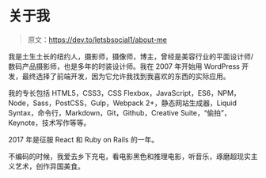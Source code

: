 # 关于我

> 原文：<https://dev.to/letsbsocial1/about-me>

我是土生土长的纽约人，摄影师，摄像师，博主，曾经是美容行业的平面设计师/数码产品摄影师，也是多年的时装设计师。我在 2007 年开始用 WordPress 开发，最终选择了前端开发，因为它允许我找到我喜欢的东西的实际应用。

我的专长包括 HTML5，CSS3，CSS Flexbox，JavaScript，ES6，NPM，Node，Sass，PostCSS，Gulp，Webpack 2+，静态网站生成器，Liquid Syntax，命令行，Markdown，Git，Github，Creative Suite，“偷拍”，Keynote，技术写作等等。

2017 年是征服 React 和 Ruby on Rails 的一年。

不编码的时候，我爱去乡下充电，看电影黑色和推理电影，听音乐，琢磨超现实主义艺术，创作异国美食。